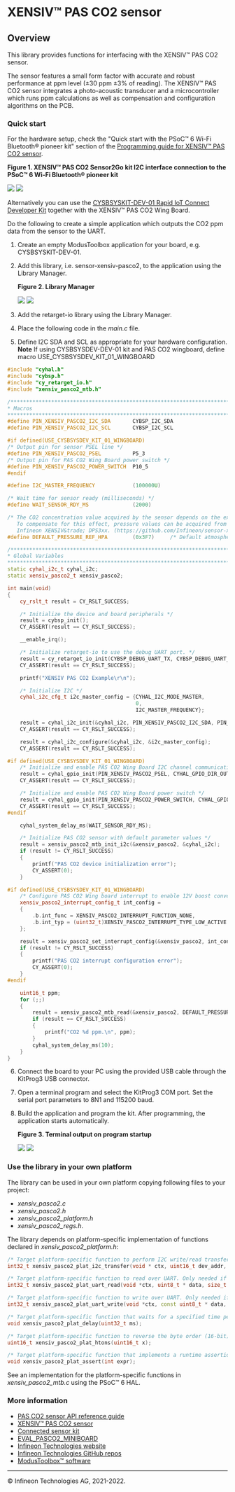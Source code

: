 # XENSIV™ PAS CO2 sensor

## Overview

This library provides functions for interfacing with the XENSIV™ PAS CO2 sensor.

The sensor features a small form factor with accurate and robust performance at ppm level (±30 ppm ±3% of reading). The XENSIV™ PAS CO2 sensor integrates a photo-acoustic transducer and a microcontroller which runs ppm calculations as well as compensation and configuration algorithms on the PCB.

### Quick start

For the hardware setup, check the "Quick start with the PSoC™ 6 Wi-Fi Bluetooth&reg; pioneer kit" section of the [Programming guide for XENSIV™ PAS CO2 sensor](https://www.infineon.com/cms/de/product/sensor/co2-sensors/#!?fileId=5546d4627600a6bc0176041139e77780).

**Figure 1. XENSIV™ PAS CO2 Sensor2Go kit I2C interface connection to the PSoC™ 6 Wi-Fi Bluetooth&reg; pioneer kit**

![](docs/images/pasco2_i2c_connection.png)
![](docs/html/pasco2_i2c_connection.png)


Alternatively you can use the [CYSBSYSKIT-DEV-01 Rapid IoT Connect Developer Kit](https://github.com/Infineon/TARGET_CYSBSYSKIT-DEV-01) together with the XENSIV™ PAS CO2 Wing Board.


Do the following to create a simple application which outputs the CO2 ppm data from the sensor to the UART.

1. Create an empty ModusToolbox application for your board, e.g. CYSBSYSKIT-DEV-01.

2. Add this library, i.e. sensor-xensiv-pasco2, to the application using the Library Manager.

   **Figure 2. Library Manager**

   ![](docs/images/library_manager.png)
   ![](docs/html/library_manager.png)

3. Add the retarget-io library using the Library Manager.

4. Place the following code in the *main.c* file.

5. Define I2C SDA and SCL as appropriate for your hardware configuration. 
   **Note** If using CYSBSYSDEV-DEV-01 kit and PAS CO2 wingboard, define macro USE_CYSBSYSDEV_KIT_01_WINGBOARD

```cpp
#include "cyhal.h"
#include "cybsp.h"
#include "cy_retarget_io.h"
#include "xensiv_pasco2_mtb.h"

/*******************************************************************************
* Macros
*******************************************************************************/
#define PIN_XENSIV_PASCO2_I2C_SDA   	CYBSP_I2C_SDA
#define PIN_XENSIV_PASCO2_I2C_SCL   	CYBSP_I2C_SCL

#if defined(USE_CYSBSYSDEV_KIT_01_WINGBOARD)
/* Output pin for sensor PSEL line */
#define PIN_XENSIV_PASCO2_PSEL   		P5_3
/* Output pin for PAS CO2 Wing Board power switch */
#define PIN_XENSIV_PASCO2_POWER_SWITCH  P10_5
#endif

#define I2C_MASTER_FREQUENCY        	(100000U)

/* Wait time for sensor ready (milliseconds) */
#define WAIT_SENSOR_RDY_MS          	(2000)

/* The CO2 concentration value acquired by the sensor depends on the external atmospheric pressure.
   To compensate for this effect, pressure values can be acquired from a pressure sensor such as an
   Infineon XENSIV&trade; DPS3xx. (https://github.com/Infineon/sensor-xensiv-dps3xx) */
#define DEFAULT_PRESSURE_REF_HPA        (0x3F7)     /* Default atmospheric pressure to compensate for (hPa) */

/*******************************************************************************
* Global Variables
*******************************************************************************/
static cyhal_i2c_t cyhal_i2c;
static xensiv_pasco2_t xensiv_pasco2;

int main(void)
{
    cy_rslt_t result = CY_RSLT_SUCCESS;

    /* Initialize the device and board peripherals */
    result = cybsp_init();
    CY_ASSERT(result == CY_RSLT_SUCCESS);

    __enable_irq();

    /* Initialize retarget-io to use the debug UART port. */
    result = cy_retarget_io_init(CYBSP_DEBUG_UART_TX, CYBSP_DEBUG_UART_RX, CY_RETARGET_IO_BAUDRATE);
    CY_ASSERT(result == CY_RSLT_SUCCESS);

    printf("XENSIV PAS CO2 Example\r\n");

    /* Initialize I2C */
    cyhal_i2c_cfg_t i2c_master_config = {CYHAL_I2C_MODE_MASTER,
                                         0,
                                         I2C_MASTER_FREQUENCY};

    result = cyhal_i2c_init(&cyhal_i2c, PIN_XENSIV_PASCO2_I2C_SDA, PIN_XENSIV_PASCO2_I2C_SCL, NULL);
    CY_ASSERT(result == CY_RSLT_SUCCESS);

    result = cyhal_i2c_configure(&cyhal_i2c, &i2c_master_config);
    CY_ASSERT(result == CY_RSLT_SUCCESS);

#if defined(USE_CYSBSYSDEV_KIT_01_WINGBOARD)
    /* Initialize and enable PAS CO2 Wing Board I2C channel communication*/
    result = cyhal_gpio_init(PIN_XENSIV_PASCO2_PSEL, CYHAL_GPIO_DIR_OUTPUT, CYHAL_GPIO_DRIVE_STRONG, false);
    CY_ASSERT(result == CY_RSLT_SUCCESS);

    /* Initialize and enable PAS CO2 Wing Board power switch */
    result = cyhal_gpio_init(PIN_XENSIV_PASCO2_POWER_SWITCH, CYHAL_GPIO_DIR_OUTPUT, CYHAL_GPIO_DRIVE_STRONG, true);
    CY_ASSERT(result == CY_RSLT_SUCCESS);
#endif

    cyhal_system_delay_ms(WAIT_SENSOR_RDY_MS);

    /* Initialize PAS CO2 sensor with default parameter values */
    result = xensiv_pasco2_mtb_init_i2c(&xensiv_pasco2, &cyhal_i2c);
    if (result != CY_RSLT_SUCCESS)
    {
        printf("PAS CO2 device initialization error");
        CY_ASSERT(0);
    }

#if defined(USE_CYSBSYSDEV_KIT_01_WINGBOARD)
    /* Configure PAS CO2 Wing board interrupt to enable 12V boost converter in wingboard */
    xensiv_pasco2_interrupt_config_t int_config =
    {
        .b.int_func = XENSIV_PASCO2_INTERRUPT_FUNCTION_NONE,
        .b.int_typ = (uint32_t)XENSIV_PASCO2_INTERRUPT_TYPE_LOW_ACTIVE
    };

    result = xensiv_pasco2_set_interrupt_config(&xensiv_pasco2, int_config);
    if (result != CY_RSLT_SUCCESS)
    {
        printf("PAS CO2 interrupt configuration error");
        CY_ASSERT(0);
    }
#endif

    uint16_t ppm;
    for (;;)
    {
        result = xensiv_pasco2_mtb_read(&xensiv_pasco2, DEFAULT_PRESSURE_REF_HPA, &ppm);
        if (result == CY_RSLT_SUCCESS)
        {
            printf("CO2 %d ppm.\n", ppm);
        }
        cyhal_system_delay_ms(10);
    }
}
```
6. Connect the board to your PC using the provided USB cable through the KitProg3 USB connector.

7. Open a terminal program and select the KitProg3 COM port. Set the serial port parameters to 8N1 and 115200 baud.

8. Build the application and program the kit. After programming, the application starts automatically.

   **Figure 3. Terminal output on program startup**

   ![](docs/images/example-terminal.png)
   ![](docs/html/example-terminal.png)


### Use the library in your own platform

The library can be used in your own platform copying following files to your project:
- *xensiv_pasco2.c*
- *xensiv_pasco2.h*
- *xensiv_pasco2_platform.h*
- *xensiv_pasco2_regs.h*.

The library depends on platform-specific implementation of functions declared in *xensiv_pasco2_platform.h*:

```cpp
/* Target platform-specific function to perform I2C write/read transfer. Only needed if using I2C sensor interface */
int32_t xensiv_pasco2_plat_i2c_transfer(void * ctx, uint16_t dev_addr, const uint8_t * tx_buffer, size_t tx_len, uint8_t * rx_buffer, size_t rx_len);

/* Target platform-specific function to read over UART. Only needed if using UART sensor interface */
int32_t xensiv_pasco2_plat_uart_read(void *ctx, uint8_t * data, size_t len);

/* Target platform-specific function to write over UART. Only needed if using UART sensor interface */
int32_t xensiv_pasco2_plat_uart_write(void *ctx, const uint8_t * data, size_t len);

/* Target platform-specific function that waits for a specified time period in milliseconds */
void xensiv_pasco2_plat_delay(uint32_t ms);

/* Target platform-specific function to reverse the byte order (16-bit) */
uint16_t xensiv_pasco2_plat_htons(uint16_t x);

/* Target platform-specific function that implements a runtime assertion; used to verify the assumptions made by the program and take appropiate actions if assumption is false */
void xensiv_pasco2_plat_assert(int expr);
```

See an implementation for the platform-specific functions in *xensiv_pasco2_mtb.c* using the PSoC™ 6 HAL.

### More information

- [PAS CO2 sensor API reference guide](https://infineon.github.io/sensor-xensiv-pasco2/html/index.html)
- [XENSIV™ PAS CO2 sensor](https://www.infineon.com/cms/en/product/sensor/co2-sensors/)
- [Connected sensor kit](https://www.infineon.com/connectedsensorkit)
- [EVAL_PASCO2_MINIBOARD](https://www.infineon.com/cms/en/product/evaluation-boards/eval_pasco2_miniboard)
- [Infineon Technologies website](https://www.infineon.com)
- [Infineon Technologies GitHub repos](https://github.com/infineon)
- [ModusToolbox&trade; software](https://www.cypress.com/products/modustoolbox-software-environment)

---
© Infineon Technologies AG, 2021-2022.
